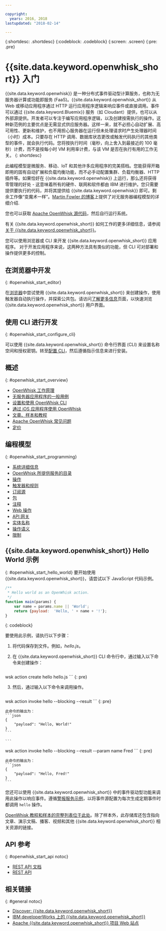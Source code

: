 ```yaml
---

copyright:
  years: 2016, 2018
lastupdated: "2018-02-14"

---
```


{:shortdesc: .shortdesc}
{:codeblock: .codeblock}
{:screen: .screen}
{:pre: .pre}

# {{site.data.keyword.openwhisk_short}} 入门

{{site.data.keyword.openwhisk}} 是一种分布式事件驱动型计算服务，也称为无服务器计算或功能即服务 (FaaS)。{{site.data.keyword.openwhisk_short}} 从 Web 或移动应用程序通过 HTTP 运行应用程序逻辑来响应事件或直接调用。事件可以通过 {{site.data.keyword.Bluemix}} 服务（如 Cloudant）提供，也可以从外部源提供。开发者可以专注于编写应用程序逻辑，以及创建按需执行的操作。这种新范例的主要优点是无需显式供应服务器。这样一来，就不必担心自动扩展、高可用性、更新和维护，也不用担心服务器在运行但未处理请求时产生处理器时间（小时）成本。只要存在 HTTP 调用、数据库状态更改或触发代码执行的其他类型的事件，就会执行代码。您将按执行时间（毫秒，向上舍入到最接近的 100 毫秒）计费，而不是按每小时 VM 利用率计费，与该 VM 是否在执行有用的工作无关。
{: shortdesc}

此编程模型是微服务、移动、IoT 和其他许多应用程序的完美搭档。您能获得开箱即用的固有自动扩展和负载均衡功能，而不必手动配置集群、负载均衡器、HTTP 插件等。如果恰好在 {{site.data.keyword.openwhisk}} 上运行，那么还将获得零管理的好处 - 这意味着所有的硬件、联网和软件都由 IBM 进行维护。您只需要提供要执行的代码，并将其提供给 {{site.data.keyword.openwhisk}} 即可。剩余工作像“变魔术一样”。[Martin Fowler 的博客](https://martinfowler.com/articles/serverless.html)上提供了对无服务器编程模型的详细介绍.

您也可以获取 [Apache OpenWhisk 源代码](https://github.com/openwhisk/openwhisk)，然后自行运行系统。

有关 {{site.data.keyword.openwhisk_short}} 如何工作的更多详细信息，请参阅[关于 {{site.data.keyword.openwhisk_short}}](./openwhisk_about.html)。

您可以使用浏览器或 CLI 来开发 {{site.data.keyword.openwhisk_short}} 应用程序。
对于开发应用程序来说，这两种方法具有类似的功能，但 CLI 可对部署和操作提供更多的控制。

## 在浏览器中开发
{: #openwhisk_start_editor}

在[浏览器](https://console.{DomainName}/openwhisk/actions)中尝试使用 {{site.data.keyword.openwhisk_short}} 来创建操作，使用触发器自动执行操作，并探索公共包。请访问[了解更多信息](https://console.{DomainName}/openwhisk/learn)页面，以快速浏览 {{site.data.keyword.openwhisk_short}} 用户界面。

## 使用 CLI 进行开发
{: #openwhisk_start_configure_cli}

可以使用 {{site.data.keyword.openwhisk_short}} 命令行界面 (CLI) 来设置名称空间和授权密钥。转至[配置 CLI](https://console.{DomainName}/openwhisk/cli)，然后遵循指示信息来进行安装。

## 概述
{: #openwhisk_start_overview}
- [OpenWhisk 工作原理](./openwhisk_about.html)
- [无服务器应用程序的一般用例](./openwhisk_use_cases.html)
- [设置和使用 OpenWhisk CLI](./openwhisk_cli.html)
- [通过 iOS 应用程序使用 OpenWhisk](./openwhisk_mobile_sdk.html)
- [文章、样本和教程](https://github.com/openwhisk/openwhisk-external-resources)
- [Apache OpenWhisk 常见问题](http://openwhisk.org/faq)
- [定价](https://console.ng.bluemix.net/openwhisk/learn/pricing)

## 编程模型
{: #openwhisk_start_programming}
- [系统详细信息](./openwhisk_reference.html)
- [OpenWhisk 所提供服务的目录](./openwhisk_catalog.html)
- [操作](./openwhisk_actions.html)
- [触发器和规则](./openwhisk_triggers_rules.html)
- [订阅源](./openwhisk_feeds.html)
- [包](./openwhisk_packages.html)
- [注释](./openwhisk_annotations.html)
- [Web 操作](./openwhisk_webactions.html)
- [API 网关](./openwhisk_apigateway.html)
- [实体名称](./openwhisk_reference.html#openwhisk_entities)
- [操作语义](./openwhisk_reference.html#openwhisk_semantics)
- [限制](./openwhisk_reference.html#openwhisk_syslimits)

## {{site.data.keyword.openwhisk_short}} Hello World 示例
{: #openwhisk_start_hello_world}
要开始使用 {{site.data.keyword.openwhisk_short}}，请尝试以下 JavaScript 代码示例。

```javascript
/**
 * Hello world as an OpenWhisk action.
 */
function main(params) {
    var name = params.name || 'World';
    return {payload:  'Hello, ' + name + '!'};
}
```
{: codeblock}

要使用此示例，请执行以下步骤：

1. 将代码保存到文件。例如，*hello.js*。

2. 在 {{site.data.keyword.openwhisk_short}} CLI 命令行中，通过输入以下命令来创建操作：
    ```
wsk action create hello hello.js
    ```
    {: pre}

3. 然后，通过输入以下命令来调用操作。
    ```
wsk action invoke hello --blocking --result
    ```
    {: pre}  

    此命令的输出为：
    ```json
    {
        "payload": "Hello, World!"
    }
    ```
    
    ```
wsk action invoke hello --blocking --result --param name Fred
    ```
    {: pre}  

    此命令的输出为：
    ```json
    {
        "payload": "Hello, Fred!"
    }
    ```

您还可以使用 {{site.data.keyword.openwhisk_short}} 中的事件驱动型功能来调用此操作以响应事件。遵循[警报服务示例](./openwhisk_packages.html#openwhisk_package_trigger)，以将事件源配置为每次生成定期事件时都调用 `hello` 操作。

[OpenWhisk 教程和样本的完整列表位于此处](https://github.com/openwhisk/openwhisk-external-resources#sample-applications)。除了样本外，此存储库还包含指向文章、演示文稿、播客、视频和其他 {{site.data.keyword.openwhisk_short}} 相关资源的链接。

## API 参考
{: #openwhisk_start_api notoc}
* [REST API 文档](./openwhisk_reference.html#openwhisk_ref_restapi)
* [REST API](https://console.{DomainName}/apidocs/98)

## 相关链接
{: #general notoc}
* [Discover: {{site.data.keyword.openwhisk_short}}](http://www.ibm.com/cloud-computing/bluemix/openwhisk/)
* [IBM developerWorks 上的 {{site.data.keyword.openwhisk_short}}](https://developer.ibm.com/openwhisk/)
* [Apache {{site.data.keyword.openwhisk_short}} 项目 Web 站点](http://openwhisk.org)
